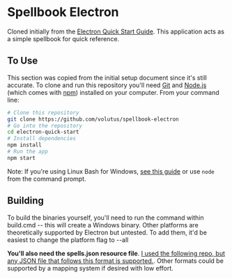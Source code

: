 # Spellbook Electron

Cloned initially from the [Electron Quick Start Guide](https://electronjs.org/docs/latest/tutorial/quick-start). This application acts as a simple spellbook for quick reference.

## To Use

This section was copied from the initial setup document since it's still accurate.
To clone and run this repository you'll need [Git](https://git-scm.com) and [Node.js](https://nodejs.org/en/download/) (which comes with [npm](http://npmjs.com)) installed on your computer. From your command line:

```bash
# Clone this repository
git clone https://github.com/volutus/spellbook-electron
# Go into the repository
cd electron-quick-start
# Install dependencies
npm install
# Run the app
npm start
```

Note: If you're using Linux Bash for Windows, [see this guide](https://www.howtogeek.com/261575/how-to-run-graphical-linux-desktop-applications-from-windows-10s-bash-shell/) or use `node` from the command prompt.

## Building
To build the binaries yourself, you'll need to run the command within build.cmd -- this will create a Windows binary. Other platforms are theoretically supported by Electron but untested. To add them, it'd be easiest to change the platform flag to --all

**You'll also need the spells.json resource file**. [I used the following repo, but any JSON file that follows this format is supported.](https://github.com/vorpalhex/srd_spells). Other formats could be supported by a mapping system if desired with low effort.
